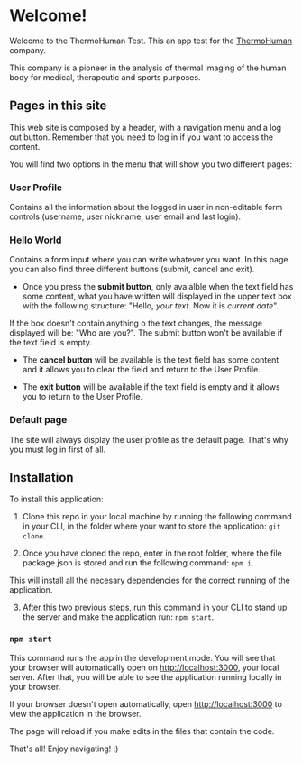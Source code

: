 # Welcome!

Welcome to the ThermoHuman Test. This an app test for the [ThermoHuman](https://thermohuman.com/es/) company.

This company is a pioneer in the analysis of thermal imaging of the human body for medical, therapeutic and sports purposes.

## Pages in this site

This web site is composed by a header, with a navigation menu and a log out button. Remember that you need to log in if you want to access the content.

You will find two options in the menu that will show you two different pages:

### User Profile

Contains all the information about the logged in user in non-editable form controls (username, user nickname, user email and last login). 

### Hello World

Contains a form input where you can write whatever you want. In this page you can also find three different buttons (submit, cancel and exit). 

- Once you press the **submit button**, only avaialble when the text field has some content, what you have written will displayed in the upper text box with the following structure: "Hello, _your text_. Now it is _current date_".

If the box doesn't contain anything o the text changes, the message displayed will be: "Who are you?". The submit button won't be available if the text field is empty.

- The **cancel button** will be available is the text field has some content and it allows you to clear the field and return to the User Profile.

- The **exit button** will be available if the text field is empty and it allows you to return to the User Profile.

### Default page

The site will always display the user profile as the default page. That's why you must log in first of all.

## Installation

To install this application:

1. Clone this repo in your local machine by running the following command in your CLI, in the folder where your want to store the application: `git clone`.

2. Once you have cloned the repo, enter in the root folder, where the file package.json is stored and run the following command: `npm i`.

This will install all the necesary dependencies for the correct running of the application.

3. After this two previous steps, run this command in your CLI to stand up the server and make the application run: `npm start`.

### `npm start`

This command runs the app in the development mode. You will see that your browser will automatically open on [http://localhost:3000](http://localhost:3000), your local server. After that, you will be able to see the application running locally in your browser. 

If your browser doesn't open automatically, open [http://localhost:3000](http://localhost:3000) to view the application in the browser.

The page will reload if you make edits in the files that contain the code.

That's all! Enjoy navigating! :)